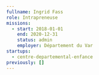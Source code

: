 ```yaml
---
fullname: Ingrid Fass
role: Intrapreneuse
missions:
  - start: 2018-01-01
    end: 2020-12-31
    status: admin
    employer: Département du Var
startups:
  - centre-departemental-enfance
previously: []
---
```

